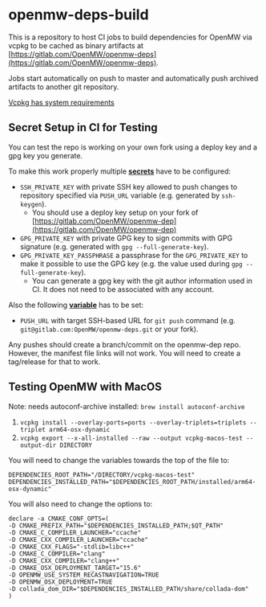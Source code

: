 # openmw-deps-build

This is a repository to host CI jobs to build dependencies for OpenMW via vcpkg to be cached as binary artifacts at [https://gitlab.com/OpenMW/openmw-deps](https://gitlab.com/OpenMW/openmw-deps).

Jobs start automatically on push to master and automatically push archived artifacts to another git repository.

[Vcpkg has system requirements](https://learn.microsoft.com/en-us/vcpkg/concepts/supported-hosts)

## Secret Setup in CI for Testing

You can test the repo is working on your own fork using a deploy key and a gpg key you generate.

To make this work properly multiple [**secrets**](https://docs.github.com/en/actions/security-guides/using-secrets-in-github-actions) have to be configured:

* `SSH_PRIVATE_KEY` with private SSH key allowed to push changes to repository specified via `PUSH_URL` variable (e.g. generated by `ssh-keygen`).
  * You should use a deploy key setup on your fork of [https://gitlab.com/OpenMW/openmw-dep](https://gitlab.com/OpenMW/openmw-dep)
* `GPG_PRIVATE_KEY` with private GPG key to sign commits with GPG signature (e.g. generated with `gpg --full-generate-key`).
* `GPG_PRIVATE_KEY_PASSPHRASE` a passphrase for the `GPG_PRIVATE_KEY` to make it possible to use the GPG key (e.g. the value used during `gpg --full-generate-key`).
  * You can generate a gpg key with the git author information used in CI. It does not need to be associated with any account.

Also the following [**variable**](https://docs.github.com/en/actions/learn-github-actions/variables) has to be set:

* `PUSH_URL` with target SSH-based URL for `git push` command (e.g. `git@gitlab.com:OpenMW/openmw-deps.git` or your fork).

Any pushes should create a branch/commit on the openmw-dep repo. However, the manifest file links will not work. You will need to create a tag/release for that to work.

## Testing OpenMW with MacOS

Note: needs autoconf-archive installed: `brew install autoconf-archive`

1. `vcpkg install --overlay-ports=ports --overlay-triplets=triplets --triplet arm64-osx-dynamic`
1. `vcpkg export --x-all-installed --raw --output vcpkg-macos-test --output-dir DIRECTORY`

You will need to change the variables towards the top of the file to:

```
DEPENDENCIES_ROOT_PATH="/DIRECTORY/vcpkg-macos-test"
DEPENDENCIES_INSTALLED_PATH="$DEPENDENCIES_ROOT_PATH/installed/arm64-osx-dynamic"
```

You will also need to change the options to:

```
declare -a CMAKE_CONF_OPTS=(
-D CMAKE_PREFIX_PATH="$DEPENDENCIES_INSTALLED_PATH;$QT_PATH"
-D CMAKE_C_COMPILER_LAUNCHER="ccache"
-D CMAKE_CXX_COMPILER_LAUNCHER="ccache"
-D CMAKE_CXX_FLAGS="-stdlib=libc++"
-D CMAKE_C_COMPILER="clang"
-D CMAKE_CXX_COMPILER="clang++"
-D CMAKE_OSX_DEPLOYMENT_TARGET="15.6"
-D OPENMW_USE_SYSTEM_RECASTNAVIGATION=TRUE
-D OPENMW_OSX_DEPLOYMENT=TRUE
-D collada_dom_DIR="$DEPENDENCIES_INSTALLED_PATH/share/collada-dom"
)
```

